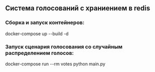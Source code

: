 <h2>Система голосований с храниением в redis</h2>

<h3>Сборка и запуск контейнеров:</h3>
docker-compose up --build -d

<h3>Запуск сценария голосования со случайным распределением голосов:</h3>
docker-compose run --rm votes python main.py
